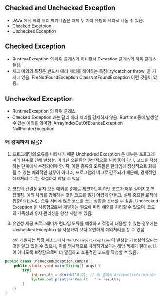 
## Checked and Unchecked Exception

* JAVa 에서 예외 처리 메커니즘은 크게 두 가지 유형의 예외로 나눌 수 있음.
* Checked Excetpion
* Unchecked Exception



## Checked Exception

* RuntimeException 의 하위 클래스가 아니면서 Exception 클래스의 하위 클래스들임.
* 체크 예외의 특징은 반드시 에러 처리를 해야하는 특징(try/catch or throw) 을 가지고 있음.
	FileNotFoundException
	ClassNotFoundException
	이런 것들이 있음.


## Unchecked Exception

* RuntimeException 의 하위 클래스
* Checked Exception 과는 달리 에러 처리를 강제하지 않음. Runtime 중에 발생할 수 있는 예외를 의미함.
	ArrayIndexOutOfBoundsException
	NullPointerException

### 왜 강제하지 않음?

1. 프로그래밍의 오류를 나타내기 때문
	Unchecked Exception 은 대부분 프로그래머의 실수로 인해 발생함.
	이러한 오류들은 일반적으로 실행 중이 아닌, 코드를 작성하는 단계에서 수정되어야 함.
	즉, 이런 종류의 오류들은 런타임에 정상적으로 회복될 수 있는 예외적인 상황이 아니라, 프로그램의 버그로 간주되기 때문에, 강제적인 예외처리르로는 적절하지 않을 수 있음.

2. 코드의 간결성 유지
	모든 예외를 강제로 체크하도록 하면 코드가 매우 길어지고 복잡해짐.
	예외 처리를 강제하는 것은 코드를 읽기 어렵게 만들고, 실제 중요한 로직에 집중하기보다는 오류 처리에 많은 코드를 쓰는 상황을 초래할 수 있음.
	Unchecked Exception 을 사용함으로써 개발자는 필요에 따라 예외를 처리할 수 있으며, 코드의 가독성과 유지 관리성을 향상 시킬 수 있음.

3. 유연성 제공
	프로그래머가 런타임 오류를 예상하고 적절히 대응할 수 있는 경우에는 Unchecked Exception 을 사용하여 보다 유연하게 예외처리를 할 수 있음.
	
	ex) 개발자는 특정 메소드에서 `NullPointerException` 이 발생할 가능성이 있다는 것을 알고 있을 수 있으나, 이를 명시적으로 처리하기보다는 해당 객체가 절대 `null` 이 아니도록 보장함으로써 더 깔끔하고 효율적인 코드를 작성할 수 있음.

```java
public class UncheckedExceptionExample {
	public static void main(String[] args) {
		try{
			int result = divide(10,0); // 이 줄에서 ArithmeticException 발생
			System.out.println("Result : " + result);
		}
	}
}
```

